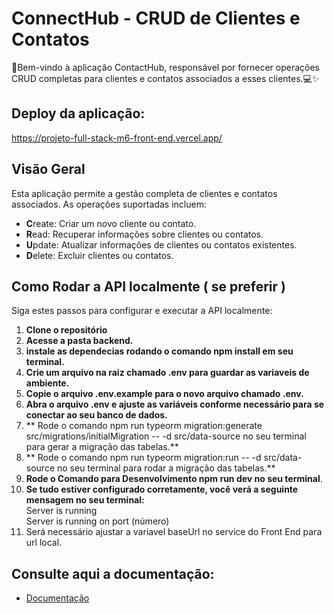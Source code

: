 # ConnectHub - CRUD de Clientes e Contatos

🚀Bem-vindo à aplicação ContactHub, responsável por fornecer operações CRUD completas para clientes e contatos associados a esses clientes.💻✨

## Deploy da aplicação:
https://projeto-full-stack-m6-front-end.vercel.app/

## Visão Geral

Esta aplicação permite a gestão completa de clientes e contatos associados. As operações suportadas incluem:

- **C**reate: Criar um novo cliente ou contato.
- **R**ead: Recuperar informações sobre clientes ou contatos.
- **U**pdate: Atualizar informações de clientes ou contatos existentes.
- **D**elete: Excluir clientes ou contatos.

## Como Rodar a API localmente ( se preferir )

Siga estes passos para configurar e executar a API localmente:

1. **Clone o repositório**
2. **Acesse a pasta backend.**
3. **instale as dependecias rodando o comando npm install em seu terminal.**
4. **Crie um arquivo na raiz chamado .env para guardar as variaveis de ambiente.**
5. **Copie o arquivo .env.example para o novo arquivo chamado .env.**
6. **Abra o arquivo .env e ajuste as variáveis conforme necessário para se conectar ao seu banco de dados.**
7. ** Rode o comando npm run typeorm migration:generate src/migrations/initialMigration -- -d src/data-source no seu terminal para gerar a migração das tabelas.**
8. ** Rode o comando npm run typeorm migration:run -- -d src/data-source no seu terminal para rodar a migração das tabelas.**
9. **Rode o Comando para Desenvolvimento npm run dev no seu terminal**.
10. **Se tudo estiver configurado corretamente, você verá a seguinte mensagem no seu terminal:**<br>
   Server is running<br>
   Server is running on port (número)<br>
11. Será necessário ajustar a variavel baseUrl no service do Front End para url local.

## Consulte aqui a documentação:
- [Documentação](https://api-doc-nu.vercel.app/)
